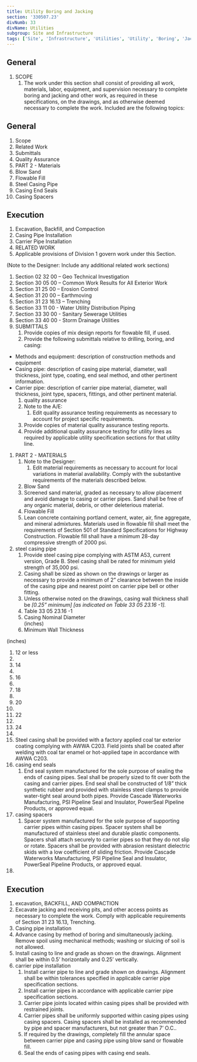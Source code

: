 ```yaml
---
title: Utility Boring and Jacking
section: '330507.23'
divNumb: 33
divName: Utilities
subgroup: Site and Infrastructure
tags: ['Site', 'Infrastructure', 'Utilities', 'Utility', 'Boring', 'Jacking']
---
```


## General

1. SCOPE
   1. The work under this section shall consist of providing all work, materials, labor, equipment, and supervision necessary to complete boring and jacking and other work, as required in these specifications, on the drawings, and as otherwise deemed necessary to complete the work. Included are the following topics:
## General

   1. Scope
   1. Related Work 
   1. Submittals
   1. Quality Assurance
   1. PART 2 - Materials
   1. Blow Sand
   1. Flowable Fill
   1. Steel Casing Pipe
   1. Casing End Seals
   1. Casing Spacers

## Execution

   1. Excavation, Backfill, and Compaction
   1. Casing Pipe Installation
   1. Carrier Pipe Installation
   1. RELATED WORK
   1. Applicable provisions of Division 1 govern work under this Section.

(Note to the Designer: Include any additional related work sections)
   1. Section 02 32 00 – Geo Technical Investigation
   1. Section 30 05 00 – Common Work Results for All Exterior Work
   1. Section 31 25 00 – Erosion Control
   1. Section 31 20 00 – Earthmoving
   1. Section 31 23 16.13 – Trenching 
   1. Section 33 11 00 - Water Utility Distribution Piping
   1. Section 33 30 00 - Sanitary Sewerage Utilities
   1. Section 33 40 00 - Storm Drainage Utilities
1. SUBMITTALS
   1. Provide copies of mix design reports for flowable fill, if used.
   1. Provide the following submittals relative to drilling, boring, and casing:
* Methods and equipment: description of construction methods and equipment
* Casing pipe: description of casing pipe material, diameter, wall thickness, joint type, coating, end seal method, and other pertinent information.
* Carrier pipe: description of carrier pipe material, diameter, wall thickness, joint type, spacers, fittings, and other pertinent material.
   1. quality assurance
   1. Note to the A/E:
      1. Edit quality assurance testing requirements as necessary to account for project specific requirements.
   1. Provide copies of material quality assurance testing reports.
   1. Provide additional quality assurance testing for utility lines as required by applicable utility specification sections for that utility line.
1. PART 2 - MATERIALS
   1. Note to the Designer:
      1. Edit material requirements as necessary to account for local variations in material availability. Comply with the substantive requirements of the materials described below.
   1. Blow Sand
   1. Screened sand material, graded as necessary to allow placement and avoid damage to casing or carrier pipes. Sand shall be free of any organic material, debris, or other deleterious material.
   1. Flowable Fill
   1. Lean concrete containing portland cement, water, air, fine aggregate, and mineral admixtures. Materials used in flowable fill shall meet the requirements of Section 501 of Standard Specifications for Highway Construction. Flowable fill shall have a minimum 28-day compressive strength of 2000 psi.
1. steel casing pipe
   1. Provide steel casing pipe complying with ASTM A53, current version, Grade B. Steel casing shall be rated for minimum yield strength of 35,000 psi. 
   1. Casing shall be sized as shown on the drawings or larger as necessary to provide a minimum of 2” clearance between the inside of the casing pipe and nearest point on carrier pipe bell or other fitting. 
   1. Unless otherwise noted on the drawings, casing wall thickness shall be *[0.25” minimum] [as indicated on Table 33 05 23.16 -1].*
   1. Table 33 05 23.16 -1
   1. Casing Nominal Diameter  
(inches)
   1. Minimum Wall Thickness

(inches)
   1. 12 or less
188.
   1. 14
282.
   1. 16
282.
   1. 18
313.
   1. 20
344.
   1. 22
375.
   1. 24
407.
   1. Steel casing shall be provided with a factory applied coal tar exterior coating complying with AWWA C203. Field joints shall be coated after welding with coal tar enamel or hot-applied tape in accordance with AWWA C203.
1. casing end seals
   1. End seal system manufactured for the sole purpose of sealing the ends of casing pipes. Seal shall be properly sized to fit over both the casing and carrier pipes. End seal shall be constructed of 1/8” thick synthetic rubber and provided with stainless steel clamps to provide water-tight seal around both pipes. Provide Cascade Waterworks Manufacturing, PSI Pipeline Seal and Insulator, PowerSeal Pipeline Products, or approved equal.
1. casing spacers
   1. Spacer system manufactured for the sole purpose of supporting carrier pipes within casing pipes. Spacer system shall be manufactured of stainless steel and durable plastic components. Spacers shall attach securely to carrier pipes so that they do not slip or rotate. Spacers shall be provided with abrasion resistant dielectric skids with a low coefficient of sliding friction. Provide Cascade Waterworks Manufacturing, PSI Pipeline Seal and Insulator, PowerSeal Pipeline Products, or approved equal.
1. 

## Execution

   1. excavation, BACKFILL, AND COMPACTION
   1. Excavate jacking and receiving pits, and other access points as necessary to complete the work. Comply with applicable requirements of Section 31 23 16.13, Trenching.
   1. Casing pipe installation
   1. Advance casing by method of boring and simultaneously jacking. Remove spoil using mechanical methods; washing or sluicing of soil is not allowed.
   1. Install casing to line and grade as shown on the drawings. Alignment shall be within 0.5’ horizontally and 0.25’ vertically. 
1. carrier pipe installation
   1. Install carrier pipe to line and grade shown on drawings. Alignment shall be within tolerances specified in applicable carrier pipe specification sections. 
   1. Install carrier pipes in accordance with applicable carrier pipe specification sections. 
   1. Carrier pipe joints located within casing pipes shall be provided with restrained joints.
   1. Carrier pipes shall be uniformly supported within casing pipes using casing spacers. Casing spacers shall be installed as recommended by pipe and spacer manufacturers, but not greater than 7’ O.C..
   1. If required by the drawings, completely fill the annular space between carrier pipe and casing pipe using blow sand or flowable fill. 
   1. Seal the ends of casing pipes with casing end seals. 


